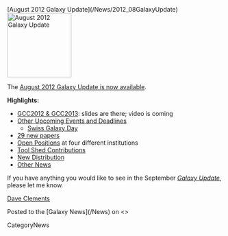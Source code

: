 <div class='newsItemHeader'>[August 2012 Galaxy Update](/News/2012_08GalaxyUpdate)</div>

<div class='right'><a href='/GalaxyUpdates/2012_08/'><img src='/Images/Logos/GalaxyUpdate200.png' alt='August 2012 Galaxy Update' width=150 /></a></div>

The [August 2012 Galaxy Update is now available](/GalaxyUpdates/2012_08). 

**Highlights:**

* [GCC2012 & GCC2013](/GalaxyUpdates/2012_08/#gcc2012--gcc2013): slides are there; video is coming
* [Other Upcoming Events and Deadlines](/GalaxyUpdates/2012_08/#upcoming-events-and-deadlines)
  * [Swiss Galaxy Day](/GalaxyUpdates/2012_08/#swiss-galaxy-day)
* [29 new papers](/GalaxyUpdates/2012_08/#new-papers)
* [Open Positions](/GalaxyUpdates/2012_08/#whos-hiring) at four different institutions
* [Tool Shed Contributions](/GalaxyUpdates/2012_08/#tool-shed-contributions)
* [New Distribution](/GalaxyUpdates/2012_08/#new-distributions)
* [Other News](/GalaxyUpdates/2012_08/#other-news)

If you have anything you would like to see in the September *[Galaxy Update](/GalaxyUpdates)*, please let me know.

[Dave Clements](/DaveClements)

<div class='newsItemFooter'>Posted to the [Galaxy News](/News) on <<Date(2012-07-31T22:59:33Z)>></div>

CategoryNews
